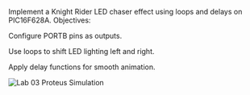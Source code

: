 Implement a Knight Rider LED chaser effect using loops and delays on PIC16F628A.
Objectives:

Configure PORTB pins as outputs.

Use loops to shift LED lighting left and right.

Apply delay functions for smooth animation.

![Lab 03 Proteus Simulation](./Pictures/LED_Chaser.png)
